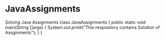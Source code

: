 # JavaAssignments
Solving Java Assignments
class JavaAssignments
{
public static void main(String []args)
  {
    System.out.printl("This respository contains Solution of Assginments");
  }
}
